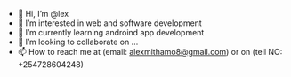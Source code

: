 - 👋 Hi, I’m @lex
- 👀 I’m interested in web and software development
- 🌱 I’m currently learning androind app development
- 💞️ I’m looking to collaborate on ...
- 📫 How to reach me at (email: alexmithamo8@gmail.com) or on (tell NO: +254728604248)

<!---
leckyven/leckyven is a ✨ special ✨ repository because its `README.md` (this file) appears on your GitHub profile.
You can click the Preview link to take a look at your changes.
--->
